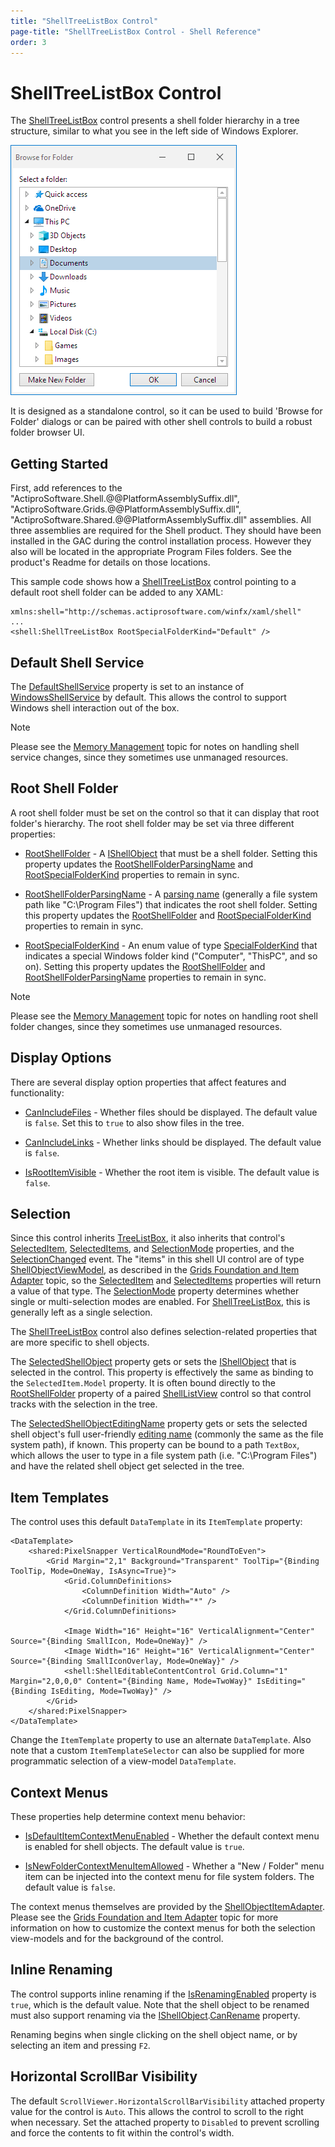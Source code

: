 ```yaml
---
title: "ShellTreeListBox Control"
page-title: "ShellTreeListBox Control - Shell Reference"
order: 3
---
```

# ShellTreeListBox Control

The [ShellTreeListBox](xref:@ActiproUIRoot.Controls.Shell.ShellTreeListBox) control presents a shell folder hierarchy in a tree structure, similar to what you see in the left side of Windows Explorer.

![Screenshot](images/browse-for-folder.png)

It is designed as a standalone control, so it can be used to build 'Browse for Folder' dialogs or can be paired with other shell controls to build a robust folder browser UI.

## Getting Started

First, add references to the "ActiproSoftware.Shell.@@PlatformAssemblySuffix.dll", "ActiproSoftware.Grids.@@PlatformAssemblySuffix.dll", "ActiproSoftware.Shared.@@PlatformAssemblySuffix.dll" assemblies.  All three assemblies are required for the Shell product.  They should have been installed in the GAC during the control installation process.  However they also will be located in the appropriate Program Files folders.  See the product's Readme for details on those locations.

This sample code shows how a [ShellTreeListBox](xref:@ActiproUIRoot.Controls.Shell.ShellTreeListBox) control pointing to a default root shell folder can be added to any XAML:

```xaml
xmlns:shell="http://schemas.actiprosoftware.com/winfx/xaml/shell"
...
<shell:ShellTreeListBox RootSpecialFolderKind="Default" />
```

## Default Shell Service

The [DefaultShellService](xref:@ActiproUIRoot.Controls.Shell.ShellTreeListBox.DefaultShellService) property is set to an instance of [WindowsShellService](xref:ActiproSoftware.Shell.WindowsShellService) by default.  This allows the control to support Windows shell interaction out of the box.

> [!NOTE]
> Please see the [Memory Management](memory-management.md) topic for notes on handling shell service changes, since they sometimes use unmanaged resources.

## Root Shell Folder

A root shell folder must be set on the control so that it can display that root folder's hierarchy.  The root shell folder may be set via three different properties:

- [RootShellFolder](xref:@ActiproUIRoot.Controls.Shell.ShellTreeListBox.RootShellFolder) - A [IShellObject](xref:ActiproSoftware.Shell.IShellObject) that must be a shell folder.  Setting this property updates the [RootShellFolderParsingName](xref:@ActiproUIRoot.Controls.Shell.ShellTreeListBox.RootShellFolderParsingName) and [RootSpecialFolderKind](xref:@ActiproUIRoot.Controls.Shell.ShellTreeListBox.RootSpecialFolderKind) properties to remain in sync.

- [RootShellFolderParsingName](xref:@ActiproUIRoot.Controls.Shell.ShellTreeListBox.RootShellFolderParsingName) - A [parsing name](shell-objects-framework/shell-objects.md) (generally a file system path like "C:\\Program Files") that indicates the root shell folder.  Setting this property updates the [RootShellFolder](xref:@ActiproUIRoot.Controls.Shell.ShellTreeListBox.RootShellFolder) and [RootSpecialFolderKind](xref:@ActiproUIRoot.Controls.Shell.ShellTreeListBox.RootSpecialFolderKind) properties to remain in sync.

- [RootSpecialFolderKind](xref:@ActiproUIRoot.Controls.Shell.ShellTreeListBox.RootSpecialFolderKind) - An enum value of type [SpecialFolderKind](xref:ActiproSoftware.Shell.SpecialFolderKind) that indicates a special Windows folder kind ("Computer", "ThisPC", and so on).  Setting this property updates the [RootShellFolder](xref:@ActiproUIRoot.Controls.Shell.ShellTreeListBox.RootShellFolder) and [RootShellFolderParsingName](xref:@ActiproUIRoot.Controls.Shell.ShellTreeListBox.RootShellFolderParsingName) properties to remain in sync.

> [!NOTE]
> Please see the [Memory Management](memory-management.md) topic for notes on handling root shell folder changes, since they sometimes use unmanaged resources.

## Display Options

There are several display option properties that affect features and functionality:

- [CanIncludeFiles](xref:@ActiproUIRoot.Controls.Shell.ShellTreeListBox.CanIncludeFiles) - Whether files should be displayed.  The default value is `false`.  Set this to `true` to also show files in the tree.

- [CanIncludeLinks](xref:@ActiproUIRoot.Controls.Shell.ShellTreeListBox.CanIncludeLinks) - Whether links should be displayed.  The default value is `false`.

- [IsRootItemVisible](xref:@ActiproUIRoot.Controls.Grids.TreeListBox.IsRootItemVisible) - Whether the root item is visible.  The default value is `false`.

## Selection

Since this control inherits [TreeListBox](xref:@ActiproUIRoot.Controls.Grids.TreeListBox), it also inherits that control's [SelectedItem](xref:@ActiproUIRoot.Controls.Grids.TreeListBox.SelectedItem), [SelectedItems](xref:@ActiproUIRoot.Controls.Grids.TreeListBox.SelectedItems), and [SelectionMode](xref:@ActiproUIRoot.Controls.Grids.TreeListBox.SelectionMode) properties, and the [SelectionChanged](xref:@ActiproUIRoot.Controls.Grids.TreeListBox.SelectionChanged) event.  The "items" in this shell UI control are of type [ShellObjectViewModel](xref:@ActiproUIRoot.Controls.Shell.ShellObjectViewModel), as described in the [Grids Foundation and Item Adapter](grids-foundation.md) topic, so the [SelectedItem](xref:@ActiproUIRoot.Controls.Grids.TreeListBox.SelectedItem) and [SelectedItems](xref:@ActiproUIRoot.Controls.Grids.TreeListBox.SelectedItems) properties will return a value of that type.  The [SelectionMode](xref:@ActiproUIRoot.Controls.Grids.TreeListBox.SelectionMode) property determines whether single or multi-selection modes are enabled.  For [ShellTreeListBox](xref:@ActiproUIRoot.Controls.Shell.ShellTreeListBox), this is generally left as a single selection.

The [ShellTreeListBox](xref:@ActiproUIRoot.Controls.Shell.ShellTreeListBox) control also defines selection-related properties that are more specific to shell objects.

The [SelectedShellObject](xref:@ActiproUIRoot.Controls.Shell.ShellTreeListBox.SelectedShellObject) property gets or sets the [IShellObject](xref:ActiproSoftware.Shell.IShellObject) that is selected in the control.  This property is effectively the same as binding to the `SelectedItem.Model` property.  It is often bound directly to the [RootShellFolder](xref:@ActiproUIRoot.Controls.Shell.ShellListView.RootShellFolder) property of a paired [ShellListView](xref:@ActiproUIRoot.Controls.Shell.ShellListView) control so that control tracks with the selection in the tree.

The [SelectedShellObjectEditingName](xref:@ActiproUIRoot.Controls.Shell.ShellTreeListBox.SelectedShellObjectEditingName) property gets or sets the selected shell object's full user-friendly [editing name](shell-objects-framework/shell-objects.md) (commonly the same as the file system path), if known.  This property can be bound to a path `TextBox`, which allows the user to type in a file system path (i.e. "C:\\Program Files") and have the related shell object get selected in the tree.

## Item Templates

The control uses this default `DataTemplate` in its `ItemTemplate` property:

```xaml
<DataTemplate>
	<shared:PixelSnapper VerticalRoundMode="RoundToEven">
		<Grid Margin="2,1" Background="Transparent" ToolTip="{Binding ToolTip, Mode=OneWay, IsAsync=True}">
			<Grid.ColumnDefinitions>
				<ColumnDefinition Width="Auto" />
				<ColumnDefinition Width="*" />
			</Grid.ColumnDefinitions>

			<Image Width="16" Height="16" VerticalAlignment="Center" Source="{Binding SmallIcon, Mode=OneWay}" />
			<Image Width="16" Height="16" VerticalAlignment="Center" Source="{Binding SmallIconOverlay, Mode=OneWay}" />
			<shell:ShellEditableContentControl Grid.Column="1" Margin="2,0,0,0" Content="{Binding Name, Mode=TwoWay}" IsEditing="{Binding IsEditing, Mode=TwoWay}" />
		</Grid>
	</shared:PixelSnapper>
</DataTemplate>
```

Change the `ItemTemplate` property to use an alternate `DataTemplate`.  Also note that a custom `ItemTemplateSelector` can also be supplied for more programmatic selection of a view-model `DataTemplate`.

## Context Menus

These properties help determine context menu behavior:

- [IsDefaultItemContextMenuEnabled](xref:@ActiproUIRoot.Controls.Shell.ShellTreeListBox.IsDefaultItemContextMenuEnabled) - Whether the default context menu is enabled for shell objects.  The default value is `true`.

- [IsNewFolderContextMenuItemAllowed](xref:@ActiproUIRoot.Controls.Shell.ShellTreeListBox.IsNewFolderContextMenuItemAllowed) - Whether a "New / Folder" menu item can be injected into the context menu for file system folders.  The default value is `false`.

The context menus themselves are provided by the [ShellObjectItemAdapter](xref:@ActiproUIRoot.Controls.Shell.ShellObjectItemAdapter).  Please see the [Grids Foundation and Item Adapter](grids-foundation.md) topic for more information on how to customize the context menus for both the selection view-models and for the background of the control.

## Inline Renaming

The control supports inline renaming if the [IsRenamingEnabled](xref:@ActiproUIRoot.Controls.Shell.ShellTreeListBox.IsRenamingEnabled) property is `true`, which is the default value.  Note that the shell object to be renamed must also support renaming via the [IShellObject](xref:ActiproSoftware.Shell.IShellObject).[CanRename](xref:ActiproSoftware.Shell.IShellObject.CanRename) property.

Renaming begins when single clicking on the shell object name, or by selecting an item and pressing `F2`.

## Horizontal ScrollBar Visibility

The default `ScrollViewer.HorizontalScrollBarVisibility` attached property value for the control is `Auto`.  This allows the control to scroll to the right when necessary.  Set the attached property to `Disabled` to prevent scrolling and force the contents to fit within the control's width.
